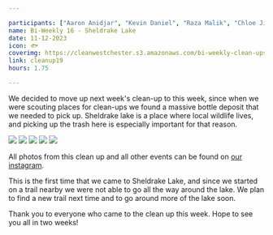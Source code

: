 ```yaml
---

participants: ["Aaron Anidjar", "Kevin Daniel", "Raza Malik", "Chloe Ji", "Jayden Tang", "Kelly Deng", "Sonya Chen"]
name: Bi-Weekly 16 - Sheldrake Lake
date: 11-12-2023
icon: 🐟
coverimg: https://cleanwestchester.s3.amazonaws.com/bi-weekly-clean-ups/clean-up-20/cleanup19-10.jpg
link: cleanup19
hours: 1.75

---
```


We decided to move up next week's clean-up to this week, since when we were scouting places for clean-ups we found a massive bottle deposit that we needed to pick up. Sheldrake lake is a place where local wildlife lives, and picking up the trash here is especially important for that reason.

![](https://cleanwestchester.s3.amazonaws.com/bi-weekly-clean-ups/clean-up-20/cleanup19-2.jpg)
![](https://cleanwestchester.s3.amazonaws.com/bi-weekly-clean-ups/clean-up-20/cleanup19-7.jpg)
![](https://cleanwestchester.s3.amazonaws.com/bi-weekly-clean-ups/clean-up-20/cleanup19-5.jpg)
![](https://cleanwestchester.s3.amazonaws.com/bi-weekly-clean-ups/clean-up-20/cleanup19-8.jpg)
![](https://cleanwestchester.s3.amazonaws.com/bi-weekly-clean-ups/clean-up-20/cleanup19-9.jpg)

All photos from this clean up and all other events can be found on [our instagram](https://www.instagram.com/cleanwestchester/).

This is the first time that we came to Sheldrake Lake, and since we started on a trail nearby we were not able to go all the way around the lake. We plan to find a new trail next time and to go around more of the lake soon.

Thank you to everyone who came to the clean up this week. Hope to see you all in two weeks! 